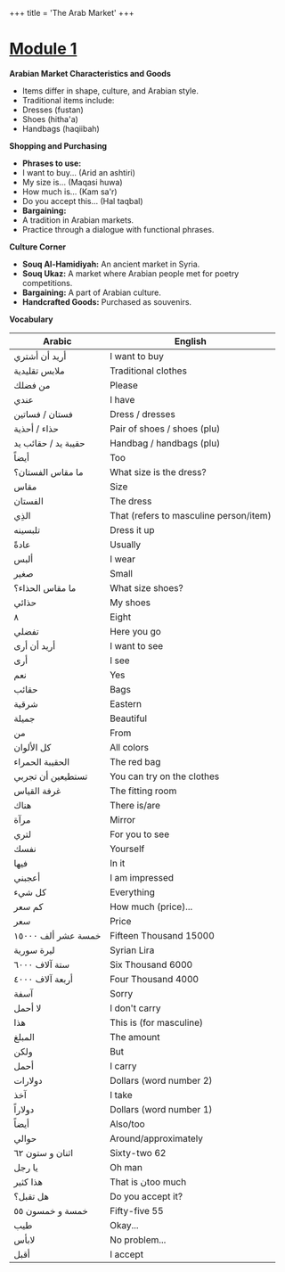 +++
 title = 'The Arab Market'
+++
# [Module 1](./../module-1/)
**Arabian Market Characteristics and Goods**

* Items differ in shape, culture, and Arabian style.
* Traditional items include:
 * Dresses (fustan)
 * Shoes (hitha'a)
 * Handbags (haqiibah)

**Shopping and Purchasing**

* **Phrases to use:**
 * I want to buy... (Arid an ashtiri)
 * My size is... (Maqasi huwa)
 * How much is... (Kam sa'r)
 * Do you accept this... (Hal taqbal)
* **Bargaining:**
 * A tradition in Arabian markets.
 * Practice through a dialogue with functional phrases.

**Culture Corner**

* **Souq Al-Hamidiyah:** An ancient market in Syria.
* **Souq Ukaz:** A market where Arabian people met for poetry competitions.
* **Bargaining:** A part of Arabian culture.
* **Handcrafted Goods:** Purchased as souvenirs.

**Vocabulary**

| Arabic | English |
| ------------------- | -------------------------------------- |
| أريد أن أشتري | I want to buy |
| ملابس تقليدية | Traditional clothes |
| من فضلك | Please |
| عندي | I have |
| فستان / فساتين | Dress / dresses |
| حذاء / أحذية | Pair of shoes / shoes (plu) |
| حقيبة يد / حقائب يد | Handbag / handbags (plu) |
| أيضاً | Too |
| ما مقاس الفستان؟ | What size is the dress? |
| مقاس | Size |
| الفستان | The dress |
| الذِي | That (refers to masculine person/item) |
| تلبسينه | Dress it up |
| عادةً | Usually |
| ألبس | I wear |
| صغير | Small |
| ما مقاس الحذاء؟ | What size shoes? |
| حذائي | My shoes |
| ٨ | Eight |
| تفضلي | Here you go |
| أريد أن أرى | I want to see |
| أرى | I see |
| نعم | Yes |
| حقائب | Bags |
| شرقية | Eastern |
| جميلة | Beautiful |
| من | From |
| كل الألوان | All colors |
| الحقيبة الحمراء | The red bag |
| تستطيعين أن تجربي | You can try on the clothes |
| غرفة القياس | The fitting room |
| هناك | There is/are |
| مرآة | Mirror |
| لتري | For you to see |
| نفسك | Yourself |
| فيها | In it |
| أعجبني | I am impressed |
| كل شيء | Everything |
| كم سعر | How much (price)... |
| سعر | Price |
| خمسة عشر ألف ١٥٠٠٠ | Fifteen Thousand 15000 |
| ليرة سورية | Syrian Lira |
| ستة آلاف ٦٠٠٠ | Six Thousand 6000 |
| أربعة آلاف ٤٠٠٠ | Four Thousand 4000 |
| آسفة | Sorry |
| لا أحمل | I don't carry |
| هذا | This is (for masculine) |
| المبلغ | The amount |
| ولكن | But |
| أحمل | I carry |
| دولارات | Dollars (word number 2) |
| آخذ | I take |
| دولاراً | Dollars (word number 1) |
| أيضاً | Also/too |
| حوالي | Around/approximately |
| اثنان و ستون ٦٢ | Sixty-two 62 |
| يا رجل | Oh man |
| هذا كثير | That is نtoo much |
| هل تقبل؟ | Do you accept it? |
| خمسة و خمسون ٥٥ | Fifty-five 55 |
| طيب | Okay... |
| لابأس | No problem... |
| أقبل | I accept |